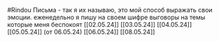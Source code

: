 #Rindou 
Письма - так я их называю, это мой способ выражать свои эмоции. еженедельно я пишу на своем шифре выговоры на темы которые меня беспокоят
[[02.05.24]]
[[03.05.24]]
[[04.05.24]]
[[05.05.24]] (от 06.05.24)
[[06.05.24]]
[[08.05.24]]

